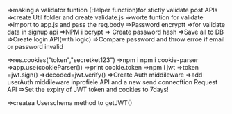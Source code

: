 <!-- Episode-09 | Encrypting Passwords -->
=>making a validator funtion (Helper function)for stictly validate post APIs 
=>create Util folder and create validate.js 
=>worte funtion for validate 
=>import to app.js and pass the req.body
=>Password encryptt
=>for validate data in signup api
=>NPM i bcrypt 
=> Create password hash
=>Save all to DB
=>Create login API(with logic)
=>Compare password and throw erroe if email or password invalid

<!-- Episode 10 | Authenticatiaon, JWT & Cookies -->

=>res.cookies("token","secretket123")
=>npm i npm i cookie-parser
=>app.use(cookieParser())
=>print cookie.token
=>npm i jwt
=>token =jwt.sign()
=>decoded=jwt.verify() 
=>Create Auth middileware
=>add userAuth middileware inprofiele API and a new send connecftion Request API
=>Set the expiry of JWT token and cookies to 7days!

=>createa Userschema method to getJWT()

